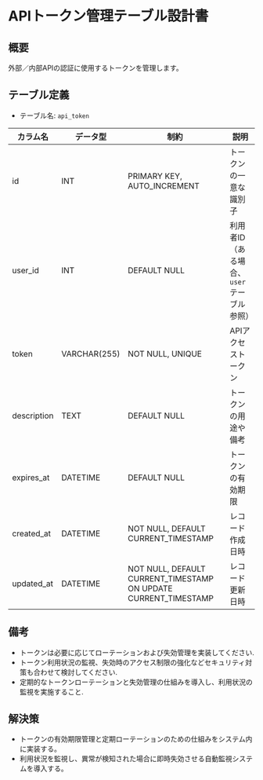 # APIトークン管理テーブル設計書

## 概要
外部／内部APIの認証に使用するトークンを管理します。

## テーブル定義
- テーブル名: `api_token`

| カラム名       | データ型      | 制約                                      | 説明                                  |
|----------------|---------------|-------------------------------------------|---------------------------------------|
| id             | INT           | PRIMARY KEY, AUTO_INCREMENT               | トークンの一意な識別子                  |
| user_id        | INT           | DEFAULT NULL                              | 利用者ID（ある場合、`user`テーブル参照）|
| token          | VARCHAR(255)  | NOT NULL, UNIQUE                          | APIアクセストークン                   |
| description    | TEXT          | DEFAULT NULL                              | トークンの用途や備考                    |
| expires_at     | DATETIME      | DEFAULT NULL                              | トークンの有効期限                      |
| created_at     | DATETIME      | NOT NULL, DEFAULT CURRENT_TIMESTAMP       | レコード作成日時                       |
| updated_at     | DATETIME      | NOT NULL, DEFAULT CURRENT_TIMESTAMP ON UPDATE CURRENT_TIMESTAMP | レコード更新日時   |

## 備考
- トークンは必要に応じてローテーションおよび失効管理を実装してください.
- トークン利用状況の監視、失効時のアクセス制限の強化などセキュリティ対策も合わせて検討してください.
- 定期的なトークンローテーションと失効管理の仕組みを導入し、利用状況の監視を実施すること.

## 解決策
- トークンの有効期限管理と定期ローテーションのための仕組みをシステム内に実装する。
- 利用状況を監視し、異常が検知された場合に即時失効させる自動監視システムを導入する。
